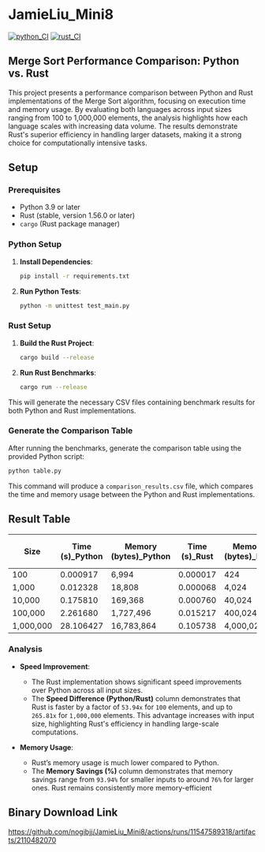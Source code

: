 # JamieLiu_Mini8
[![python_CI](https://github.com/nogibjj/JamieLiu_Mini8/actions/workflows/python_CI.yml/badge.svg)](https://github.com/nogibjj/JamieLiu_Mini8/actions/workflows/python_CI.yml)
[![rust_CI](https://github.com/nogibjj/JamieLiu_Mini8/actions/workflows/rust_CI.yml/badge.svg)](https://github.com/nogibjj/JamieLiu_Mini8/actions/workflows/rust_CI.yml)


## Merge Sort Performance Comparison: Python vs. Rust

This project presents a performance comparison between Python and Rust implementations of the Merge Sort algorithm, focusing on execution time and memory usage. By evaluating both languages across input sizes ranging from 100 to 1,000,000 elements, the analysis highlights how each language scales with increasing data volume. The results demonstrate Rust's superior efficiency in handling larger datasets, making it a strong choice for computationally intensive tasks.


## Setup

### Prerequisites

- Python 3.9 or later
- Rust (stable, version 1.56.0 or later)
- `cargo` (Rust package manager)

### Python Setup

1. **Install Dependencies**:
   ```bash
   pip install -r requirements.txt
   ```

2. **Run Python Tests**:
   ```bash
   python -m unittest test_main.py
   ```


### Rust Setup

1. **Build the Rust Project**:
   ```bash
   cargo build --release
   ```

2. **Run Rust Benchmarks**:
   ```bash
   cargo run --release
   ```

This will generate the necessary CSV files containing benchmark results for both Python and Rust implementations.

### Generate the Comparison Table

After running the benchmarks, generate the comparison table using the provided Python script:

```bash
python table.py
```

This command will produce a `comparison_results.csv` file, which compares the time and memory usage between the Python and Rust implementations.




## Result Table

| Size     | Time (s)_Python | Memory (bytes)_Python | Time (s)_Rust | Memory (bytes)_Rust | Speed Difference (Python/Rust) | Memory Savings (%) |
|----------|-----------------|----------------------|---------------|--------------------|-------------------------------|--------------------|
| 100      | 0.000917        | 6,994                | 0.000017      | 424                | 53.94                         | 93.94              |
| 1,000    | 0.012328        | 18,808               | 0.000068      | 4,024              | 181.29                        | 78.60              |
| 10,000   | 0.175810        | 169,368              | 0.000760      | 40,024             | 231.33                        | 76.37              |
| 100,000  | 2.261680        | 1,727,496            | 0.015217      | 400,024            | 148.63                        | 76.84              |
| 1,000,000 | 28.106427      | 16,783,864           | 0.105738      | 4,000,024          | 265.81                        | 76.17              |

### Analysis

- **Speed Improvement**:
  - The Rust implementation shows significant speed improvements over Python across all input sizes. 
  - The **Speed Difference (Python/Rust)** column demonstrates that Rust is faster by a factor of `53.94x` for `100` elements, and up to `265.81x` for `1,000,000` elements. This advantage increases with input size, highlighting Rust's efficiency in handling large-scale computations.

- **Memory Usage**:
  - Rust’s memory usage is much lower compared to Python. 
  - The **Memory Savings (%)** column demonstrates that memory savings range from `93.94%` for smaller inputs to around `76%` for larger ones. Rust remains consistently more memory-efficient 


## Binary Download Link
https://github.com/nogibjj/JamieLiu_Mini8/actions/runs/11547589318/artifacts/2110482070
